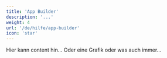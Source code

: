 ```yaml
---
title: 'App Builder'
description: '...'
weight: 4
url: '/de/hilfe/app-builder'
icon: 'star'
---
```


Hier kann content hin... Oder eine Grafik oder was auch immer...
